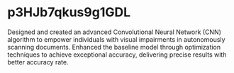 # p3HJb7qkus9g1GDL
Designed and created an advanced Convolutional Neural Network (CNN) algorithm to empower individuals with visual impairments in autonomously scanning documents. Enhanced the baseline model through optimization techniques to achieve exceptional accuracy, delivering precise results with better accuracy rate.
